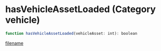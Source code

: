 # hasVehicleAssetLoaded (Category vehicle)

```js
function hasVehicleAssetLoaded(vehicleAsset: int): boolean
```

[filename](hasVehicleAssetLoaded_m.md ':include')